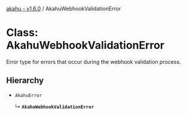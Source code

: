 [akahu - v1.6.0](../README.md) / AkahuWebhookValidationError

# Class: AkahuWebhookValidationError

Error type for errors that occur during the webhook validation process.

## Hierarchy

- `AkahuError`

  ↳ **`AkahuWebhookValidationError`**
